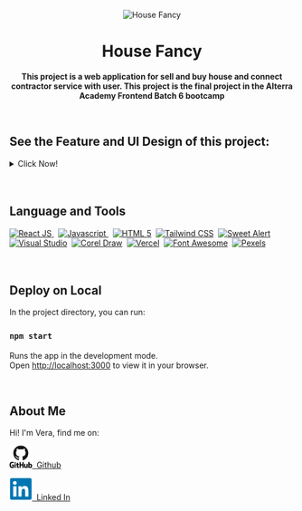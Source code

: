 <div align="center">
    <br>
        <img src="https://drive.google.com/uc?export=view&id=1D4LzZmGILLbY-PkzDE7KUrZRdzsf6ONM" alt="House Fancy" width="100px"/>

# House Fancy

<strong>This project is a web application for sell and buy house and connect contractor service with user. This project is the final project in the Alterra Academy Frontend Batch 6 bootcamp</strong>

</div>
<br>

## See the Feature and UI Design of this project:

<details><summary>Click Now!</summary>

- Home Page <br>
  The first display that user see is a list of all sale house, user can click More to see more list sale house. To see details of house, User can click on title of house. In this page user also can use advanced search house with any filter.

  <img src="https://drive.google.com/uc?export=view&id=1-xwaRO0zzldo2Sa6-p2hEXnH_c2-d4DH" alt="Home"/>

- Register and Login Page <br>
  Fill in all the required inputs to register.<br>
  Then, fill in email and password to log in.

  - Register Page

    <img src="https://drive.google.com/uc?export=view&id=1m123_YDk2JJv7H4DFgSfYVBsrfpPfIU6" alt="Register"/>

  - Login Page

    <img src="https://drive.google.com/uc?export=view&id=155nLf_XeIg5Olg4rBXPMJzLpdhPVFKvZ" alt="Login"/>

- Details House Page | User Side <br>
  Displays detailed information about the clicked house including price, house description, and location. In this page user can add Bid amount and see another Bidder and user can chat seller by Whatsapp.

  <img src="https://drive.google.com/uc?export=view&id=1fEuaWgUqxBKNV1LxJFP8PZpa6qEN_ieA" alt="Details House Page"/>

- Details House when Owned Page | User Side <br>
  This page will display the house details the same as in the Details House | User Side, it's just that the section that displays the Bidder will change to show the Owner of this house.

  <img src="https://drive.google.com/uc?export=view&id=1_n1E8lgZyFcEeIsn3Bb1uxj4BHWOlcxt" alt="Details House when Owned"/>

- User Profile Page | User Side <br>
  This page will display the user profile information and user can update information account. User also can delete account by click delete button.

  <img src="https://drive.google.com/uc?export=view&id=1ZcwM-V8u3EoK6XfUV7evwmn4uAcdxLWE" alt="User Profile"/>

- History of User's House Page <br>
  This page will display all history about user house statue on Negotiation, Canceled or Owned of House.

  <img src="https://drive.google.com/uc?export=view&id=1MJV455OkKUG6GIw43Kxs1mTmDmg2HnkH" alt="History User"/>

- List Contracor Page | User Side <br>
  This page will display list of all contractors on this website, user can click More to see more list of contractors.

  <img src="https://drive.google.com/uc?export=view&id=1ee4i_UrkDSTF8sdplzQpJL1zZft8enej" alt="List Contracor"/>

- Details Contracor Page | User Side <br>
  This page will display details information of the contractor profile and show the contractor's portfolio lists. In this page user also can chat the contractor by Whatsapp.

  <img src="https://drive.google.com/uc?export=view&id=12Tx_yVzvdmLB2b51Eym5TtlbenMp0K8j" alt="Details Contracor"/>

- Details Portfolio Page | User Side <br>
  This page will display details of portfolio include cost, description, and location of contractor's project.

  <img src="https://drive.google.com/uc?export=view&id=1FcL-LIBXGxXyfTGVRcdhUi9nN31uG6dh" alt="Details Portfolio"/>

- Add House Page | Seller Side <br>
  This page will display form for adding sale house. Seller must fiiled any details for seller's house.

  <img src="https://drive.google.com/uc?export=view&id=18yeVCob40Ix1_vHhgEAj5ihjRP2OQ18G" alt="Add House"/>

- Edit House Page | Seller Side <br>
  This page will display form for editing sale house details.

  <img src="https://drive.google.com/uc?export=view&id=1xFr5w3YKTkBRuqgqCQt_SBex-3vXxj1T" alt="Edit House"/>

- My List Sale House Page | Seller Side <br>
  This page will display all lists of seller's house sale. Seller can edit and delete house by click pencil and trash icon. Seller can add house for sale by click plus icon.

  <img src="https://drive.google.com/uc?export=view&id=1UZkh8Ec9vIPRD-uo_2Iy9XZPpXtL6Qio" alt="My List Sale House"/>

- Details House Page | Seller Side <br>
  This page will display details information of seller's house, seller can see the Bidder and seller can chat bidder by whatsapp. In this page Seller can approve bidding by deal button and reject by cancel button.

  <img src="https://drive.google.com/uc?export=view&id=1zQTBiyv_P5ebtJ9BszNud7Ua2a7qHRt9" alt="Details House"/>

- Join Contractor Page <br>
  This page will display form to join as contrator.

  <img src="https://drive.google.com/uc?export=view&id=1bBBbJIEO-A3GcedIDjW3qSC-d7InDBhv" alt="Join Contractor"/>

- Contractor Profile Page | Contractor Side <br>
  This page will display contractor profile, the contractor can update contractor profile and delete contractor account by delete button. In this page will show list all contractor's portfolio and contractor can add portfolio by click plus button. Contractor can edit and delete portfolio by click pencil and trash button.

  <img src="https://drive.google.com/uc?export=view&id=1SwJksGJYxvnJ99y58kK10kL4dNUCl1Pj" alt="Contractor Profile"/>

- Add Portfolio Page | Contractor Side <br>
  This page will display form to add information of contractor's portfolio.

  <img src="https://drive.google.com/uc?export=view&id=16I7L2j5YTkUHgBc4uhx4HxVey-fp1Ai7" alt="Add Portfolio"/>

</details>

<br>
<br>

## Language and Tools

<div>
    <a href="https://reactjs.org/">
    <img src="https://drive.google.com/uc?export=view&id=1DMqkFq0deeshUptQYcT6gWuCRgCO1ecD" title="React JS" alt="React JS" width="40"/>
    </a>&nbsp;
    <a href="https://www.javascript.com/">
    <img src="https://drive.google.com/uc?export=view&id=1sYi_QrPDZEsF_1-5eQNRa84YFkcA_Qmi" title="Javascript" alt="Javascript" width="40"/>
    </a>&nbsp;
    <a href="https://www.w3schools.com/html/">
    <img src="https://drive.google.com/uc?export=view&id=1XPJKzToBlrQmMSff1NDoSCftzk0QQEJV" title="HTML 5" alt="HTML 5" width="40"/></a>&nbsp;
    <a href="https://tailwindcss.com/">
    <img src="https://drive.google.com/uc?export=view&id=16JDQ5g9o2tpjaVNMhDQ3bq_pXlQ88Dmh" title="Tailwind CSS" alt="Tailwind CSS" width="40"/></a>&nbsp;
    <a href="https://sweetalert.js.org/">
    <img src="https://drive.google.com/uc?export=view&id=1ZomJX54kvjRHtbLvBlX3lgkB5ajwJhZQ" title="Sweet Alert" alt="Sweet Alert" height="20"/></a>&nbsp;
    <a href="https://code.visualstudio.com/">
    <img src="https://drive.google.com/uc?export=view&id=1z9m4T_AYh_1O2qSCWdNn7-TmplDBgink" title="Visual Studio" alt="Visual Studio" width="40"/></a>&nbsp;
    <a href="https://www.coreldraw.com/en/">
    <img src="https://drive.google.com/uc?export=view&id=1ncsn0Zo60LKYYmWblhe5JO8h1pb6qw2P" title="Corel Draw" alt="Corel Draw" width="40"/></a>&nbsp;
    <a href="https://vercel.com/">
    <img src="https://drive.google.com/uc?export=view&id=1i3h9awG8PtKshjU2Jsv1CBns4A32Pn8C" title="Vercel" alt="Vercel" width="40"/></a>&nbsp;
    <a href="https://fontawesome.com/">
    <img src="https://drive.google.com/uc?export=view&id=1Gw_F2roJLQG0bDQhz1s8Do6QbAVOTdDB" title="Fontawesome" alt="Font Awesome" width="40"/></a>&nbsp;
    <a href="https://www.pexels.com/">
    <img src="https://drive.google.com/uc?export=view&id=1m2kYibR6oOEXBINfz8O-22Km_n8a_8NB" title="Pexels" alt="Pexels" width="40"/></a>&nbsp;
</div>
<br>
<br>

<!-- ## Deployment

This project deployed in Vercel:
<br>
<br> -->

## Deploy on Local

In the project directory, you can run:

### `npm start`

Runs the app in the development mode.\
Open [http://localhost:3000](http://localhost:3000) to view it in your browser.

<br>

## About Me

Hi! I'm Vera, find me on:

<p>
    <a href="https://github.com/Verasoniya/ ">
        <img src="https://raw.githubusercontent.com/devicons/devicon/1119b9f84c0290e0f0b38982099a2bd027a48bf1/icons/github/github-original-wordmark.svg" title="Github" alt="Github" width="40"/>&nbsp; Github
    </a>
</p>
<p>
    <a href="https://linkedin.com/in/septi-vera-soniya-737731246/ ">
        <img src="https://raw.githubusercontent.com/devicons/devicon/1119b9f84c0290e0f0b38982099a2bd027a48bf1/icons/linkedin/linkedin-original.svg" title="Linked In" alt="Linked In" width="40"/>&nbsp; Linked In
    </a>
</p>
